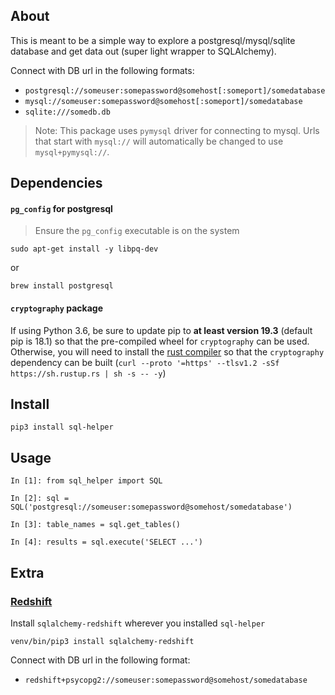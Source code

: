 ## About

This is meant to be a simple way to explore a postgresql/mysql/sqlite database
and get data out (super light wrapper to SQLAlchemy).

Connect with DB url in the following formats:

- `postgresql://someuser:somepassword@somehost[:someport]/somedatabase`
- `mysql://someuser:somepassword@somehost[:someport]/somedatabase`
- `sqlite:///somedb.db`

> Note: This package uses `pymysql` driver for connecting to mysql. Urls that
> start with `mysql://` will automatically be changed to use `mysql+pymysql://`.

## Dependencies

#### `pg_config` for postgresql

> Ensure the `pg_config` executable is on the system

```
sudo apt-get install -y libpq-dev
```

or

```
brew install postgresql
```

#### `cryptography` package

If using Python 3.6, be sure to update pip to **at least version 19.3** (default pip
is 18.1) so that the pre-compiled wheel for `cryptography` can be used.
Otherwise, you will need to install the [rust compiler](https://www.rust-lang.org)
so that the `cryptography` dependency can be built
(`curl --proto '=https' --tlsv1.2 -sSf https://sh.rustup.rs | sh -s -- -y`)

## Install

```
pip3 install sql-helper
```

## Usage

```
In [1]: from sql_helper import SQL

In [2]: sql = SQL('postgresql://someuser:somepassword@somehost/somedatabase')

In [3]: table_names = sql.get_tables()

In [4]: results = sql.execute('SELECT ...')
```

## Extra

### [Redshift](https://aws.amazon.com/redshift/)

Install `sqlalchemy-redshift` wherever you installed `sql-helper`

```
venv/bin/pip3 install sqlalchemy-redshift
```

Connect with DB url in the following format:

- `redshift+psycopg2://someuser:somepassword@somehost/somedatabase`
